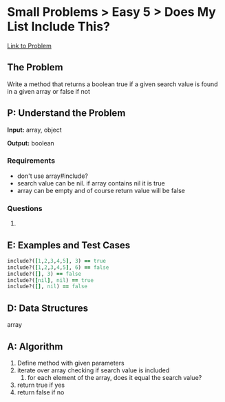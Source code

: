 # Small Problems > Easy 5 > Does My List Include This?

[Link to Problem](https://launchschool.com/exercises/860cfef1)

## The Problem

Write a method that returns a boolean true if a given search value is found in a given array or false if not

## P: Understand the Problem

**Input:** array, object

**Output:** boolean

### Requirements

- don't use array#include?
- search value can be nil. if array contains nil it is true
- array can be empty and of course return value will be false

### Questions

1. 


## E: Examples and Test Cases

```ruby
include?([1,2,3,4,5], 3) == true
include?([1,2,3,4,5], 6) == false
include?([], 3) == false
include?([nil], nil) == true
include?([], nil) == false
```

## D: Data Structures

array


## A: Algorithm
1. Define method with given parameters
2. iterate over array checking if search value is included
   1. for each element of the array, does it equal the search value?
3. return true if yes
4. return false if no